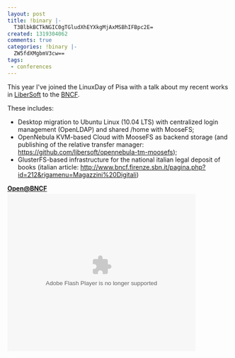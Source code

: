 ```yaml
---
layout: post
title: !binary |-
  T3BlbkBCTkNGIC0gTGludXhEYXkgMjAxMSBhIFBpc2E=
created: 1319304062
comments: true
categories: !binary |-
  ZW5fdXMgbmV3cw==
tags:
 - conferences
---
```

This year I've joined the LinuxDay of Pisa with a talk about my recent works in <a href="http://www.libersoft.it/">LiberSoft</a> to the <a href="http://en.wikipedia.org/wiki/National_Central_Library_(Florence)">BNCF</a>.

These includes:
* Desktop migration to Ubuntu Linux (10.04 LTS) with centralized login management (OpenLDAP) and shared /home with MooseFS;
* OpenNebula KVM-based Cloud with MooseFS as backend storage (and publishing of the relative transfer manager: https://github.com/libersoft/opennebula-tm-moosefs);
* GlusterFS-based infrastructure for the national italian legal deposit of books (italian article: http://www.bncf.firenze.sbn.it/pagina.php?id=212&rigamenu=Magazzini%20Digitali)

<div id="__ss_9832968"><strong style="display:block;margin:12px 0 4px"><a href="http://www.slideshare.net/gionn2/openbncf" title="Open@BNCF">Open@BNCF</a></strong><object id="__sse9832968" width="425" height="355"><param name="movie" value="http://static.slidesharecdn.com/swf/ssplayer2.swf?doc=bncflinuxday2011-111022121646-phpapp01&stripped_title=openbncf&userName=gionn2" /><param name="allowFullScreen" value="true"/><param name="allowScriptAccess" value="always"/><embed name="__sse9832968" src="http://static.slidesharecdn.com/swf/ssplayer2.swf?doc=bncflinuxday2011-111022121646-phpapp01&stripped_title=openbncf&userName=gionn2" type="application/x-shockwave-flash" allowscriptaccess="always" allowfullscreen="true" width="425" height="355"></embed></object><div style="padding:5px 0 12px"></div></div>
